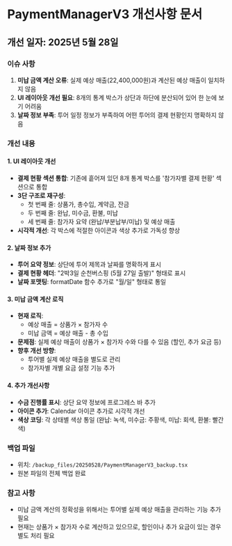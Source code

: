 # PaymentManagerV3 개선사항 문서

## 개선 일자: 2025년 5월 28일

### 이슈 사항
1. **미납 금액 계산 오류**: 실제 예상 매출(22,400,000원)과 계산된 예상 매출이 일치하지 않음
2. **UI 레이아웃 개선 필요**: 8개의 통계 박스가 상단과 하단에 분산되어 있어 한 눈에 보기 어려움
3. **날짜 정보 부족**: 투어 일정 정보가 부족하여 어떤 투어의 결제 현황인지 명확하지 않음

### 개선 내용

#### 1. UI 레이아웃 개선
- **결제 현황 섹션 통합**: 기존에 흩어져 있던 8개 통계 박스를 '참가자별 결제 현황' 섹션으로 통합
- **3단 구조로 재구성**:
  - 첫 번째 줄: 상품가, 총수입, 계약금, 잔금
  - 두 번째 줄: 완납, 미수금, 환불, 미납
  - 세 번째 줄: 참가자 요약 (완납/부분납부/미납) 및 예상 매출
- **시각적 개선**: 각 박스에 적절한 아이콘과 색상 추가로 가독성 향상

#### 2. 날짜 정보 추가
- **투어 요약 정보**: 상단에 투어 제목과 날짜를 명확하게 표시
- **결제 현황 헤더**: "2박3일 순천버스핑 (5월 27일 출발)" 형태로 표시
- **날짜 포맷팅**: formatDate 함수 추가로 "월/일" 형태로 통일

#### 3. 미납 금액 계산 로직
- **현재 로직**: 
  - 예상 매출 = 상품가 × 참가자 수
  - 미납 금액 = 예상 매출 - 총 수입
- **문제점**: 실제 예상 매출이 상품가 × 참가자 수와 다를 수 있음 (할인, 추가 요금 등)
- **향후 개선 방향**: 
  - 투어별 실제 예상 매출을 별도로 관리
  - 참가자별 개별 요금 설정 기능 추가

#### 4. 추가 개선사항
- **수금 진행률 표시**: 상단 요약 정보에 프로그레스 바 추가
- **아이콘 추가**: Calendar 아이콘 추가로 시각적 개선
- **색상 코딩**: 각 상태별 색상 통일 (완납: 녹색, 미수금: 주황색, 미납: 회색, 환불: 빨간색)

### 백업 파일
- 위치: `/backup_files/20250528/PaymentManagerV3_backup.tsx`
- 원본 파일의 전체 백업 완료

### 참고 사항
- 미납 금액 계산의 정확성을 위해서는 투어별 실제 예상 매출을 관리하는 기능 추가 필요
- 현재는 상품가 × 참가자 수로 계산하고 있으므로, 할인이나 추가 요금이 있는 경우 별도 처리 필요